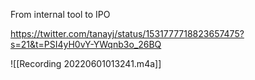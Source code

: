 From internal tool to IPO 

https://twitter.com/tanayj/status/1531777718823657475?s=21&t=PSI4yH0vY-YWqnb3o_26BQ 


![[Recording 20220601013241.m4a]]
